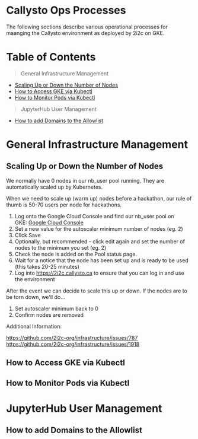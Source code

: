 # Callysto Ops Processes

The following sections describe various operational processes for maanging
the Callysto environment as deployed by 2i2c on GKE.

# Table of Contents

> General Infrastructure Management

* [Scaling Up or Down the Number of Nodes](#scaling-up-or-down-the-number-of-nodes)
* [How to Access GKE via Kubectl](#how-to-access-gke-via-kubectl)
* [How to Monitor Pods via Kubectl](#how-to-monitor-pods-via-kubectl)

> JupyterHub User Management

* [How to add Domains to the Allowlist](#how-to-add-domains-to-the-allowlist)

# General Infrastructure Management

## Scaling Up or Down the Number of Nodes

We normally have 0 nodes in our nb_user pool running. They are automatically scaled up by Kubernetes. 

When we need to scale up (warm up) nodes before a hackathon, our rule of thumb is 50-70 users per node for hackathons.

1. Log onto the Google Cloud Console and find our nb_user pool on GKE: [Google Cloud Console](https://console.cloud.google.com/kubernetes/clusters/details/northamerica-northeast1/callysto-cluster/nodes?project=callysto-202316)
2. Set a new value for the autoscaler minimum number of nodes (eg. 2)
3. Click Save
4. Optionally, but recommended - click edit again and set the number of nodes to the minimum you set (eg. 2)
5. Check the node is added on the Pool status page.
6. Wait for a notice that the node has been set up and is ready to be used (this takes 20-25 minutes)
7. Log into https://2i2c.callysto.ca to ensure that you can log in and use the environment

After the event we can decide to scale this up or down. If the nodes are to be torn down, we'll do...

1. Set autoscaler minimum back to 0
2. Confirm nodes are removed

Additional Information:

https://github.com/2i2c-org/infrastructure/issues/787  
https://github.com/2i2c-org/infrastructure/issues/1918

## How to Access GKE via Kubectl

## How to Monitor Pods via Kubectl

# JupyterHub User Management

## How to add Domains to the Allowlist

